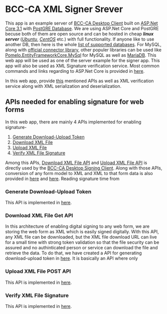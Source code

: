 # BCC-CA XML Signer Srever

This app is an example server of [BCC-CA Desktop Client](https://github.com/AbrarJahin/BCC-CA_XMLSigningClient) built on [ASP.Net Core 3.1](https://dotnet.microsoft.com/download/dotnet-core/3.1) with [PostGRE Database](https://www.postgresql.org/). We are using ASP.Net Core and PostGRE becuse both of them are open source and can be hosted in cheap ***linux server*** ([*Ubuntu*](https://docs.microsoft.com/en-us/aspnet/core/host-and-deploy/linux-nginx?view=aspnetcore-3.1), [*CentOS*](https://www.vultr.com/docs/how-to-deploy-a-net-core-web-application-on-centos-7) etc.) with full functionality. If anyone like to use another DB, then here is the whole [list of supported databases](https://docs.microsoft.com/en-us/ef/core/providers/?tabs=dotnet-core-cli#current-providers). For MySQL, along with [official connector library](https://dev.mysql.com/doc/connector-net/en/connector-net-entityframework-core.html), other populer libraries can be used like [Pomelo.EntityFrameworkCore.MySql](https://github.com/PomeloFoundation/Pomelo.EntityFrameworkCore.MySql) for MySQL as well as [MariaDB](https://mariadb.org/).
This web app will be used as one of the server example for the signer  app. This app will also be used as XML Signature verification service. Most common commands and links regarding to ASP.Net Core is provided in [here](./Links-and-Commands.md).

In this web app,  provide [this](https://github.com/AbrarJahin/BCC-CA_XMLSigningClient#installation-and-deployment) mentioned APIs as well as XML verification service along with XML serialization and deserialization.

## APIs needed for enabling signature for web forms
In this web app, there are mainly 4 APIs implemented for enabling signature-

1. [Generate Download-Upload Token](#generate-download-upload-token)
2. [Download XML File](#download-xml-file-get-api)
3. [Upload XML File](#upload-xml-file-post-api)
4. [Verify XML File Signature](#verify-xml-file-signature)

Among this APIs, [Download XML File API](#download-xml-file-get-api) and [Upload XML File API](#upload-xml-file-post-api) is directly used by the [BCC-CA Desktop Signing Client](https://github.com/AbrarJahin/BCC-CA_XMLSigningClient#api-list-needed-in-the-server).
Along with those APIs, conversion of any form model to XML and XML to that form data is also provided in [here](./Library/Adapter.cs#L39) and [here](./Library/Adapter.cs#L52). Reading signature time from 

### Generate Download-Upload Token
This API is implemented in [here](./Controllers/api/XmlFilesController.cs#L114).

### Download XML File Get API
In this architecture of enabling digital signing to any web form, we are storing the web form as XML which is easily signed digitally. With this API, any XML file can be downloaded, but the XML file download URL can live for a small time with strong token validation so that the file security can be assured and no authinticated person or service can download the file and retrieve the data. To do that, we have created a API for generating download-upload token in [here](./Controllers/api/XmlFilesController.cs#L132). It is basically an API where only 

### Upload XML File POST API
This API is implemented in [here](./Controllers/api/XmlFilesController.cs#L68).

### Verify XML File Signature
This API is implemented in [here](./Controllers/api/XmlFilesController.cs#L35).
